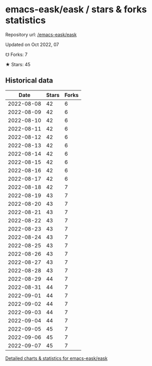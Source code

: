 # emacs-eask/eask / stars & forks statistics

Repository url: [/emacs-eask/eask](https://github.com/emacs-eask/eask)

Updated on Oct 2022, 07

☋ Forks: 7

★ Stars: 45

## Historical data
| Date | Stars | Forks |
|------|-------|-------|
| 2022-08-08 | 42 | 6 | 
| 2022-08-09 | 42 | 6 | 
| 2022-08-10 | 42 | 6 | 
| 2022-08-11 | 42 | 6 | 
| 2022-08-12 | 42 | 6 | 
| 2022-08-13 | 42 | 6 | 
| 2022-08-14 | 42 | 6 | 
| 2022-08-15 | 42 | 6 | 
| 2022-08-16 | 42 | 6 | 
| 2022-08-17 | 42 | 6 | 
| 2022-08-18 | 42 | 7 | 
| 2022-08-19 | 43 | 7 | 
| 2022-08-20 | 43 | 7 | 
| 2022-08-21 | 43 | 7 | 
| 2022-08-22 | 43 | 7 | 
| 2022-08-23 | 43 | 7 | 
| 2022-08-24 | 43 | 7 | 
| 2022-08-25 | 43 | 7 | 
| 2022-08-26 | 43 | 7 | 
| 2022-08-27 | 43 | 7 | 
| 2022-08-28 | 43 | 7 | 
| 2022-08-29 | 44 | 7 | 
| 2022-08-31 | 44 | 7 | 
| 2022-09-01 | 44 | 7 | 
| 2022-09-02 | 44 | 7 | 
| 2022-09-03 | 44 | 7 | 
| 2022-09-04 | 44 | 7 | 
| 2022-09-05 | 45 | 7 | 
| 2022-09-06 | 45 | 7 | 
| 2022-09-07 | 45 | 7 | 


[Detailed charts & statistics for emacs-eask/eask](https://reviewgithub.com/rep/emacs-eask/eask)
